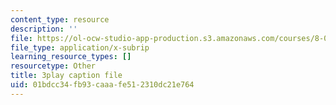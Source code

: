 ```yaml
---
content_type: resource
description: ''
file: https://ol-ocw-studio-app-production.s3.amazonaws.com/courses/8-01sc-classical-mechanics-fall-2016/01bdcc34fb93caaafe512310dc21e764_0mGd0JUmgm8.srt
file_type: application/x-subrip
learning_resource_types: []
resourcetype: Other
title: 3play caption file
uid: 01bdcc34-fb93-caaa-fe51-2310dc21e764
---
```

